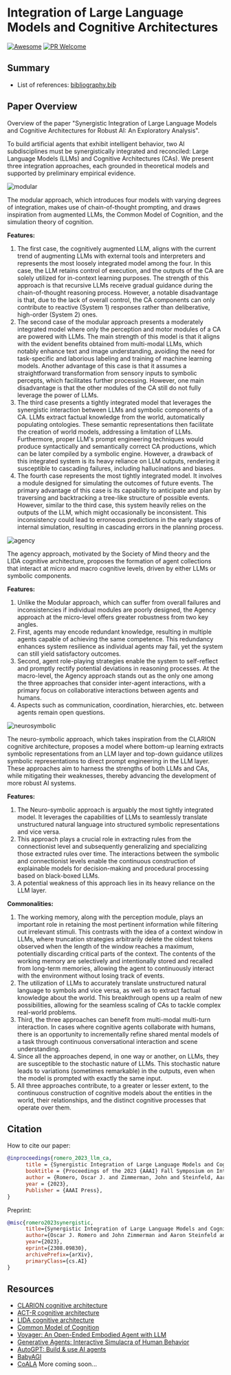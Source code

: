 # Integration of Large Language Models and Cognitive Architectures
[![Awesome](https://awesome.re/badge.svg)](https://awesome.re) [![PR Welcome](https://img.shields.io/badge/PRs-welcome-brightgreen)](https://github.com/ysymyth/awesome-language-agents/pulls)

## Summary
- List of references: [bibliography.bib](bibliography.bib)

## Paper Overview
Overview of the paper "Synergistic Integration of Large Language Models and Cognitive Architectures for Robust AI: An Exploratory Analysis". 

To build artificial agents that exhibit intelligent behavior, two AI subdisciplines must be synergistically integrated and reconciled: Large Language Models (LLMs)
and Cognitive Architectures (CAs). We present three integration approaches, each grounded in theoretical models and supported by preliminary empirical evidence. 

![modular](modular.png)

The modular approach, which introduces four models with varying degrees of integration, makes use of chain-of-thought prompting, and draws inspiration from augmented LLMs, the Common Model of Cognition, and the simulation theory of cognition. 

**Features:**
1. The first case, the cognitively augmented LLM, aligns with the current trend of augmenting LLMs with external tools and interpreters and represents the most loosely integrated model among the four. In this case, the LLM retains control of execution, and the outputs of the CA are solely utilized for in-context learning purposes. The strength of this approach is that recursive LLMs receive gradual guidance during the chain-of-thought reasoning process. However, a notable disadvantage is that, due to the lack of overall control, the CA components can only contribute to reactive (System 1) responses rather than deliberative, high-order (System 2) ones.
1. The second case of the modular approach presents a moderately integrated model where only the perception and motor modules of a CA are powered with LLMs. The main strength of this model is that it aligns with the evident benefits obtained from multi-modal LLMs, which notably enhance text and image understanding, avoiding the need for task-specific and laborious labeling and training of machine learning models. Another advantage of this case is that it assumes a straightforward transformation from sensory inputs to symbolic percepts, which facilitates further processing. However, one main disadvantage is that the other modules of the CA still do not fully leverage the power of LLMs.
1. The third case presents a tightly integrated model that leverages the synergistic interaction between LLMs and symbolic components of a CA. LLMs extract factual knowledge from the world, automatically populating ontologies. These semantic representations then facilitate the creation of world models, addressing a limitation of LLMs. Furthermore, proper LLM's prompt engineering techniques would produce syntactically and semantically correct CA productions, which can be later compiled by a symbolic engine. However, a drawback of this integrated system is its heavy reliance on LLM outputs, rendering it susceptible to cascading failures, including hallucinations and biases.
1. The fourth case represents the most tightly integrated model. It involves a module designed for simulating the outcomes of future events. The primary advantage of this case is its capability to anticipate and plan by traversing and backtracking a tree-like structure of possible events. However, similar to the third case, this system heavily relies on the outputs of the LLM, which might occasionally be inconsistent. This inconsistency could lead to erroneous predictions in the early stages of internal simulation, resulting in cascading errors in the planning process. 

![agency](agency.png)

The agency approach, motivated by the Society of Mind theory and the LIDA cognitive architecture, proposes the formation of agent collections that interact at micro and macro cognitive levels, driven by either LLMs or symbolic components. 

**Features:**
1. Unlike the Modular approach, which can suffer from overall failures and inconsistencies if individual modules are poorly designed, the Agency approach at the micro-level offers greater robustness from two key angles.
2. First, agents may encode redundant knowledge, resulting in multiple agents capable of achieving the same competence. This redundancy enhances system resilience as individual agents may fail, yet the system can still yield satisfactory outcomes.
3. Second, agent role-playing strategies enable the system to self-reflect and promptly rectify potential deviations in reasoning processes. At the macro-level, the Agency approach stands out as the only one among the three approaches that consider inter-agent interactions, with a primary focus on collaborative interactions between agents and humans.
4. Aspects such as communication, coordination, hierarchies, etc. between agents remain open questions.

![neurosymbolic](neurosymbolic.png)

The neuro-symbolic approach, which takes inspiration from the CLARION cognitive architecture, proposes a model where bottom-up learning extracts symbolic representations from an LLM layer and top-down guidance utilizes symbolic representations to direct prompt engineering in the LLM layer. These approaches aim to harness the strengths of both LLMs and CAs, while mitigating their weaknesses, thereby advancing the development of more robust AI systems. 

**Features:**
1. The Neuro-symbolic approach is arguably the most tightly integrated model. It leverages the capabilities of LLMs to seamlessly translate unstructured natural language into structured symbolic representations and vice versa.
2. This approach plays a crucial role in extracting rules from the connectionist level and subsequently generalizing and specializing those extracted rules over time. The interactions between the symbolic and connectionist levels enable the continuous construction of explainable models for decision-making and procedural processing based on black-boxed LLMs.
3. A potential weakness of this approach lies in its heavy reliance on the LLM layer.

**Commonalities:**
1. The working memory, along with the perception module, plays an important role in retaining the most pertinent information while filtering out irrelevant stimuli. This contrasts with the idea of a context window in LLMs, where truncation strategies arbitrarily delete the oldest tokens observed when the length of the window reaches a maximum, potentially discarding critical parts of the context. The contents of the working memory are selectively and intentionally stored and recalled from long-term memories, allowing the agent to continuously interact with the environment without losing track of events. 
1. The utilization of LLMs to accurately translate unstructured natural language to symbols and vice versa, as well as to extract factual knowledge about the world. This breakthrough opens up a realm of new possibilities, allowing for the seamless scaling of CAs to tackle complex real-world problems. 
1. Third, the three approaches can benefit from multi-modal multi-turn interaction. In cases where cognitive agents collaborate with humans, there is an opportunity to incrementally refine shared mental models of a task through continuous conversational interaction and scene understanding. 
1. Since all the approaches depend, in one way or another, on LLMs, they are susceptible to the stochastic nature of LLMs. This stochastic nature leads to variations (sometimes remarkable) in the outputs, even when the model is prompted with exactly the same input.
1. All three approaches contribute, to a greater or lesser extent, to the continuous construction of cognitive models about the entities in the world, their relationships, and the distinct cognitive processes that operate over them.


## Citation

How to cite our paper:

```bibtex
@inproceedings{romero_2023_llm_ca,
      title = {Synergistic Integration of Large Language Models and Cognitive Architectures for Robust AI: An Exploratory Analysis},
      booktitle = {Proceedings of the 2023 {AAAI} Fall Symposium on Integrating Cognitive Architectures and Generative Models},
      author = {Romero, Oscar J. and Zimmerman, John and Steinfeld, Aaron and Tomasic, Anthony},
      year = {2023},
      Publisher = {AAAI Press},
}
```

Preprint:
```bibtex
@misc{romero2023synergistic,
      title={Synergistic Integration of Large Language Models and Cognitive Architectures for Robust AI: An Exploratory Analysis}, 
      author={Oscar J. Romero and John Zimmerman and Aaron Steinfeld and Anthony Tomasic},
      year={2023},
      eprint={2308.09830},
      archivePrefix={arXiv},
      primaryClass={cs.AI}
}
```

## Resources

- [CLARION cognitive architecture](https://sites.google.com/site/drronsun/clarion/clarion-project)
- [ACT-R cognitive architecture](http://act-r.psy.cmu.edu/about/)
- [LIDA cognitive architecture](https://ccrg.cs.memphis.edu/tutorial/)
- [Common Model of Cognition](https://ojs.aaai.org/aimagazine/index.php/aimagazine/article/view/2744)
- [Voyager: An Open-Ended Embodied Agent with LLM](https://voyager.minedojo.org/)
- [Generative Agents: Interactive Simulacra of Human Behavior](https://github.com/joonspk-research/generative_agents)
- [AutoGPT: Build & use AI agents](https://github.com/Significant-Gravitas/AutoGPT)
- [BabyAGI](https://github.com/yoheinakajima/babyagi)
- [CoALA](https://github.com/ysymyth/awesome-language-agents/tree/main)
More coming soon...






